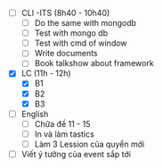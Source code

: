 
- [ ] CLI -ITS (8h40 - 10h40)
	- [ ] Do the same with mongodb
	- [ ] Test with mongo db
	- [ ] Test with cmd of window
	- [ ] Write documents
	- [ ] Book talkshow about framework 
- [x] LC (11h - 12h)
	- [x] B1
	- [x] B2
	- [x] B3
- [ ] English
	- [ ] Chữa đề 11 - 15
	- [ ] In và làm tastics
	- [ ] Làm 3 Lession của quyển mới
- [ ] Viết ý tưởng của event sắp tới 